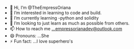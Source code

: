 - 👋 Hi, I’m @TheEmpressOriana
- 👀 I’m interested in learning to code and build.
- 🌱 I’m currently learning -python and solidity
- 💞️ I’m looking to just learn as much as possible from others.
- 📫 How to reach me ...empressorianadev@outlook.com
- 😄 Pronouns: ...She
- ⚡ Fun fact: ...I love superhero's

<!---
TheEmpressOriana/TheEmpressOriana is a ✨ special ✨ repository because its `README.md` (this file) appears on your GitHub profile.
You can click the Preview link to take a look at your changes.
--->
